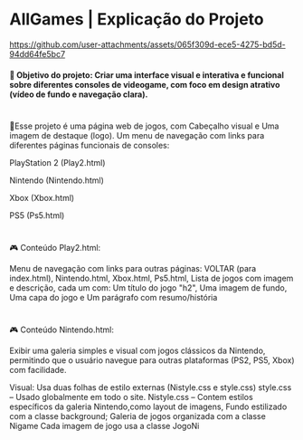 # AllGames | Explicação do Projeto
https://github.com/user-attachments/assets/065f309d-ece5-4275-bd5d-94dd64fe5bc7

<div align = "left">
<h4>🎯 Objetivo do projeto:
Criar uma interface visual e interativa e funcional sobre diferentes consoles de videogame, com foco em design atrativo (vídeo de fundo e navegação clara).</h4>

#
<p>📝Esse projeto é uma página web de jogos, com Cabeçalho visual e Uma imagem de destaque (logo). Um menu de navegação com links para diferentes páginas funcionais de consoles: </p>

<div align = "left">
<p>PlayStation 2 (Play2.html)</p>
  
<p>Nintendo (Nintendo.html)</p>

<p>Xbox (Xbox.html)</p>

<p>PS5 (Ps5.html)</p>

#
  
<p>🎮 Conteúdo Play2.html:

Menu de navegação com links para outras páginas: VOLTAR (para index.html), Nintendo.html, Xbox.html, Ps5.html, 
Lista de jogos com imagem e descrição, cada um com: Um título do jogo "h2", Uma imagem de fundo, 
Uma capa do jogo e Um parágrafo com resumo/história</p>
#
🎮 Conteúdo Nintendo.html:

Exibir uma galeria simples e visual com jogos clássicos da Nintendo, permitindo que o usuário navegue para 
outras plataformas (PS2, PS5, Xbox) com facilidade. 

Visual: Usa duas folhas de estilo externas 
(Nistyle.css e style.css) 
style.css – Usado globalmente em todo o site.
Nistyle.css – Contem estilos específicos da galeria Nintendo,como layout de imagens,
Fundo estilizado com a classe background; Galeria de jogos organizada com a classe Nigame
Cada imagem de jogo usa a classe JogoNi
</div>



  

